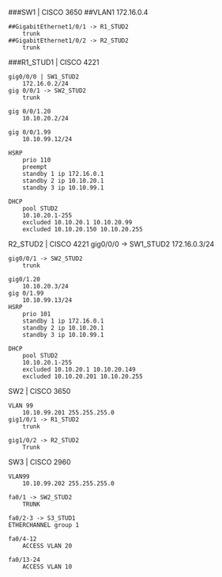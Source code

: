 ###SW1 | CISCO 3650
	##VLAN1 
		172.16.0.4 

	##GigabitEthernet1/0/1 -> R1_STUD2
		trunk
	##GigabitEthernet1/0/2 -> R2_STUD2
		trunk
	
###R1_STUD1 | CISCO 4221

	gig0/0/0 | SW1_STUD2
		172.16.0.2/24
	gig 0/0/1 -> SW2_STUD2
		trunk

	gig 0/0/1.20
		10.10.20.2/24
		
	gig 0/0/1.99
		10.10.99.12/24

	HSRP
		prio 110
		preempt
		standby 1 ip 172.16.0.1
		standby 2 ip 10.10.20.1
		standby 3 ip 10.10.99.1

	DHCP
		pool STUD2
		10.10.20.1-255
		excluded 10.10.20.1 10.10.20.99
		excluded 10.10.20.150 10.10.20.255


R2_STUD2 | CISCO 4221
	gig0/0/0 -> SW1_STUD2
		172.16.0.3/24

	gig0/0/1 -> SW2_STUD2
		trunk
	
	gig0/1.20
		10.10.20.3/24
	gig 0/1.99
		10.10.99.13/24
	HSRP
		prio 101
		standby 1 ip 172.16.0.1
		standby 2 ip 10.10.20.1
		standby 3 ip 10.10.99.1

	DHCP
		pool STUD2
		10.10.20.1-255
		excluded 10.10.20.1 10.10.20.149
		excluded 10.10.20.201 10.10.20.255

SW2 | CISCO 3650

	VLAN 99
		10.10.99.201 255.255.255.0
	gig1/0/1 -> R1_STUD2
		trunk

	gig1/0/2 -> R2_STUD2
		Trunk

SW3 | CISCO 2960

	VLAN99
		10.10.99.202 255.255.255.0

	fa0/1 -> SW2_STUD2
		TRUNK 

	fa0/2-3 -> S3_STUD1
	ETHERCHANNEL group 1

	fa0/4-12
		ACCESS VLAN 20 

	fa0/13-24
		ACCESS VLAN 10
